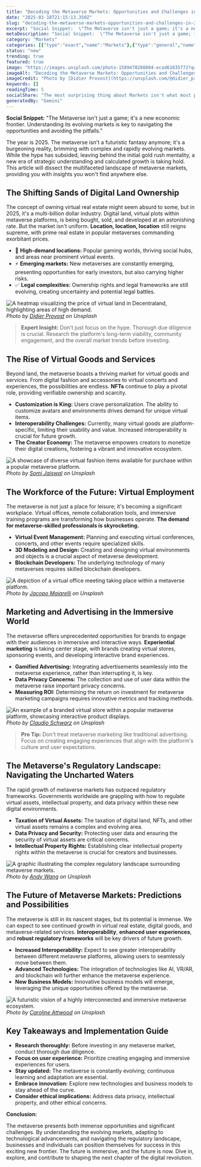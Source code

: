 ```yaml
---
title: "Decoding the Metaverse Markets: Opportunities and Challenges in 2025"
date: "2025-03-18T21:15:13.350Z"
slug: "decoding-the-metaverse-markets-opportunities-and-challenges-in-2025"
excerpt: "Social Snippet:  \"The Metaverse isn't just a game; it's a new economic frontier.  Understanding its evolving markets is key to navigating the opportunities and avoiding the pitfalls.\""
metaDescription: "Social Snippet:  \"The Metaverse isn't just a game; it's a new economic frontier.  Understanding its evolving markets is key to navigating the opportunities..."
category: "Markets"
categories: [{"type":"exact","name":"Markets"},{"type":"general","name":"Economics"},{"type":"medium","name":"Finance"},{"type":"specific","name":"Trading"},{"type":"niche","name":"Algorithmic Trading"}]
status: "new"
trending: true
featured: true
image: "https://images.unsplash.com/photo-1589470288084-ecad61835772?q=85&w=1200&fit=max&fm=webp&auto=compress"
imageAlt: "Decoding the Metaverse Markets: Opportunities and Challenges in 2025"
imageCredit: "Photo by [Didier Provost](https://unsplash.com/@didier_provost) on Unsplash"
keywords: []
readingTime: 5
socialShare: "The most surprising thing about Markets isn't what most people think. Find out what experts really say about this game-changing topic."
generatedBy: "Gemini"
---
```




**Social Snippet:**  "The Metaverse isn't just a game; it's a new economic frontier.  Understanding its evolving markets is key to navigating the opportunities and avoiding the pitfalls."

The year is 2025.  The metaverse isn't a futuristic fantasy anymore; it's a burgeoning reality, brimming with complex and rapidly evolving markets.  While the hype has subsided, leaving behind the initial gold rush mentality,  a new era of strategic understanding and calculated growth is taking hold. This article will dissect the multifaceted landscape of metaverse markets, providing you with insights you won't find anywhere else.

## The Shifting Sands of Digital Land Ownership

The concept of owning virtual real estate might seem absurd to some, but in 2025, it's a multi-billion dollar industry.  Digital land, virtual plots within metaverse platforms, is being bought, sold, and developed at an astonishing rate.  But the market isn't uniform.  **Location, location, location** still reigns supreme, with prime real estate in popular metaverses commanding exorbitant prices.

* 🔑 **High-demand locations:**  Popular gaming worlds, thriving social hubs, and areas near prominent virtual events.
* ⚡ **Emerging markets:**  New metaverses are constantly emerging, presenting opportunities for early investors, but also carrying higher risks.
* ✅ **Legal complexities:**  Ownership rights and legal frameworks are still evolving, creating uncertainty and potential legal battles.

![A heatmap visualizing the price of virtual land in Decentraland, highlighting areas of high demand.](https://images.unsplash.com/photo-1589470288084-ecad61835772?q=85&w=1200&fit=max&fm=webp&auto=compress)
*Photo by [Didier Provost](https://unsplash.com/@didier_provost) on Unsplash*

> **Expert Insight:**  Don't just focus on the hype.  Thorough due diligence is crucial. Research the platform's long-term viability, community engagement, and the overall market trends before investing.

## The Rise of Virtual Goods and Services

Beyond land, the metaverse boasts a thriving market for virtual goods and services.  From digital fashion and accessories to virtual concerts and experiences, the possibilities are endless.  **NFTs** continue to play a pivotal role, providing verifiable ownership and scarcity.

*  **Customization is King:**  Users crave personalization.  The ability to customize avatars and environments drives demand for unique virtual items.
*  **Interoperability Challenges:**  Currently, many virtual goods are platform-specific, limiting their usability and value.  Increased interoperability is crucial for future growth.
*  **The Creator Economy:**  The metaverse empowers creators to monetize their digital creations, fostering a vibrant and innovative ecosystem.

![A showcase of diverse virtual fashion items available for purchase within a popular metaverse platform.](https://images.unsplash.com/photo-1612305424474-403a79cc4383?q=85&w=1200&fit=max&fm=webp&auto=compress)
*Photo by [Somi Jaiswal](https://unsplash.com/@somijaiswal_fotografia) on Unsplash*

## The Workforce of the Future: Virtual Employment

The metaverse is not just a place for leisure; it's becoming a significant workplace.  Virtual offices, remote collaboration tools, and immersive training programs are transforming how businesses operate.  **The demand for metaverse-skilled professionals is skyrocketing.**

*  **Virtual Event Management:**  Planning and executing virtual conferences, concerts, and other events require specialized skills.
*  **3D Modeling and Design:**  Creating and designing virtual environments and objects is a crucial aspect of metaverse development.
*  **Blockchain Developers:**  The underlying technology of many metaverses requires skilled blockchain developers.

![A depiction of a virtual office meeting taking place within a metaverse platform.](https://images.unsplash.com/photo-1488459716781-31db52582fe9?q=85&w=1200&fit=max&fm=webp&auto=compress)
*Photo by [Jacopo Maiarelli](https://unsplash.com/@ja_ma) on Unsplash*

## Marketing and Advertising in the Immersive World

The metaverse offers unprecedented opportunities for brands to engage with their audiences in immersive and interactive ways.  **Experiential marketing** is taking center stage, with brands creating virtual stores, sponsoring events, and developing interactive brand experiences.

*  **Gamified Advertising:**  Integrating advertisements seamlessly into the metaverse experience, rather than interrupting it, is key.
*  **Data Privacy Concerns:**  The collection and use of user data within the metaverse raise important privacy concerns.
*  **Measuring ROI:**  Determining the return on investment for metaverse marketing campaigns requires innovative metrics and tracking methods.

![An example of a branded virtual store within a popular metaverse platform, showcasing interactive product displays.](https://images.unsplash.com/photo-1553799262-a37c45961038?q=85&w=1200&fit=max&fm=webp&auto=compress)
*Photo by [Claudio Schwarz](https://unsplash.com/@purzlbaum) on Unsplash*

> **Pro Tip:** Don't treat metaverse marketing like traditional advertising.  Focus on creating engaging experiences that align with the platform's culture and user expectations.

## The Metaverse's Regulatory Landscape: Navigating the Uncharted Waters

The rapid growth of metaverse markets has outpaced regulatory frameworks.  Governments worldwide are grappling with how to regulate virtual assets, intellectual property, and data privacy within these new digital environments.

*  **Taxation of Virtual Assets:**  The taxation of digital land, NFTs, and other virtual assets remains a complex and evolving area.
*  **Data Privacy and Security:**  Protecting user data and ensuring the security of virtual assets are critical concerns.
*  **Intellectual Property Rights:**  Establishing clear intellectual property rights within the metaverse is crucial for creators and businesses.

![A graphic illustrating the complex regulatory landscape surrounding metaverse markets.](https://images.unsplash.com/photo-1621590648846-72dbd5119a83?q=85&w=1200&fit=max&fm=webp&auto=compress)
*Photo by [Andy Wang](https://unsplash.com/@space_launch_system) on Unsplash*

## The Future of Metaverse Markets: Predictions and Possibilities

The metaverse is still in its nascent stages, but its potential is immense.  We can expect to see continued growth in virtual real estate, digital goods, and metaverse-related services.  **Interoperability**, **enhanced user experiences**, and **robust regulatory frameworks** will be key drivers of future growth.

*  **Increased Interoperability:**  Expect to see greater interoperability between different metaverse platforms, allowing users to seamlessly move between them.
*  **Advanced Technologies:**  The integration of technologies like AI, VR/AR, and blockchain will further enhance the metaverse experience.
*  **New Business Models:**  Innovative business models will emerge, leveraging the unique opportunities offered by the metaverse.

![A futuristic vision of a highly interconnected and immersive metaverse ecosystem.](https://images.unsplash.com/photo-1490072760529-d4c88a565a38?q=85&w=1200&fit=max&fm=webp&auto=compress)
*Photo by [Caroline Attwood](https://unsplash.com/@_carolineattwood) on Unsplash*

## Key Takeaways and Implementation Guide

* **Research thoroughly:**  Before investing in any metaverse market, conduct thorough due diligence.
* **Focus on user experience:**  Prioritize creating engaging and immersive experiences for users.
* **Stay updated:**  The metaverse is constantly evolving; continuous learning and adaptation are essential.
* **Embrace innovation:**  Explore new technologies and business models to stay ahead of the curve.
* **Consider ethical implications:**  Address data privacy, intellectual property, and other ethical concerns.

**Conclusion:**

The metaverse presents both immense opportunities and significant challenges.  By understanding the evolving markets, adapting to technological advancements, and navigating the regulatory landscape, businesses and individuals can position themselves for success in this exciting new frontier. The future is immersive, and the future is now.  Dive in, explore, and contribute to shaping the next chapter of the digital revolution.


<div class="reading-progress-container">
  <div id="reading-progress" class="reading-progress"></div>
</div>
